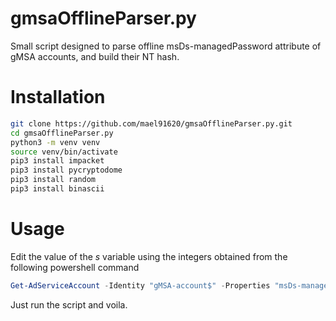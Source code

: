# gmsaOfflineParser.py
Small script designed to parse offline msDs-managedPassword attribute of gMSA accounts, and build their NT hash.

# Installation
```zsh
git clone https://github.com/mael91620/gmsaOfflineParser.py.git
cd gmsaOfflineParser.py
python3 -m venv venv
source venv/bin/activate
pip3 install impacket
pip3 install pycryptodome
pip3 install random
pip3 install binascii
```

# Usage
Edit the value of the *s* variable using the integers obtained from the following powershell command
```powershell
Get-AdServiceAccount -Identity "gMSA-account$" -Properties "msDs-managedPassword"
```

Just run the script and voila.